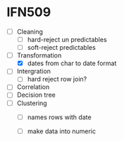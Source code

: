 # IFN509
- [ ] Cleaning
  - [ ] hard-reject un predictables
  - [ ] soft-reject predictables
- [ ] Transformation
  - [x] dates from char to date format
- [ ] Intergration
  - [ ] hard reject row join?
- [ ] Correlation
- [ ] Decision tree
- [ ] Clustering
  - [ ] names rows with date
  - [ ] make data into numeric
  
